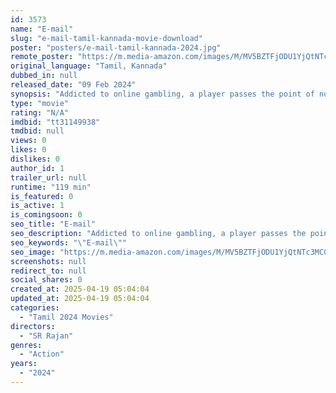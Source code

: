 ```yaml
---
id: 3573
name: "E-mail"
slug: "e-mail-tamil-kannada-movie-download"
poster: "posters/e-mail-tamil-kannada-2024.jpg"
remote_poster: "https://m.media-amazon.com/images/M/MV5BZTFjODU1YjQtNTc3MC00MTgwLWI5MjMtY2VlYTU3MTFhMDEzXkEyXkFqcGc@._V1_SX300.jpg"
original_language: "Tamil, Kannada"
dubbed_in: null
released_date: "09 Feb 2024"
synopsis: "Addicted to online gambling, a player passes the point of no return and spirals out of control, leading to extreme actions and consequences."
type: "movie"
rating: "N/A"
imdbid: "tt31149938"
tmdbid: null
views: 0
likes: 0
dislikes: 0
author_id: 1
trailer_url: null
runtime: "119 min"
is_featured: 0
is_active: 1
is_comingsoon: 0
seo_title: "E-mail"
seo_description: "Addicted to online gambling, a player passes the point of no return and spirals out of control, leading to extreme actions and consequences."
seo_keywords: "\"E-mail\""
seo_image: "https://m.media-amazon.com/images/M/MV5BZTFjODU1YjQtNTc3MC00MTgwLWI5MjMtY2VlYTU3MTFhMDEzXkEyXkFqcGc@._V1_SX300.jpg"
screenshots: null
redirect_to: null
social_shares: 0
created_at: 2025-04-19 05:04:04
updated_at: 2025-04-19 05:04:04
categories:
  - "Tamil 2024 Movies"
directors:
  - "SR Rajan"
genres:
  - "Action"
years:
  - "2024"
---
```

